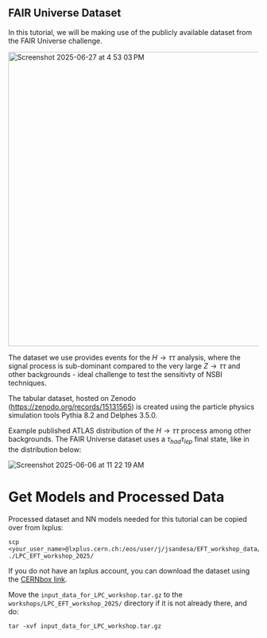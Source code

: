 FAIR Universe Dataset
--

In this tutorial, we will be making use of the publicly available dataset from the FAIR Universe challenge. 

<img width="592" alt="Screenshot 2025-06-27 at 4 53 03 PM" src="https://github.com/user-attachments/assets/830bcee3-5b1a-4411-be24-fd008696a112" />


The dataset we use provides events for the $H\to \tau\tau$ analysis, where the signal process is sub-dominant compared to the very large $Z\to \tau\tau$ and other backgrounds - ideal challenge to test the sensitivty of NSBI techniques.

The tabular dataset, hosted on Zenodo (https://zenodo.org/records/15131565) is created using the particle physics simulation tools Pythia 8.2 and Delphes 3.5.0. 

Example published ATLAS distribution of the $H\to \tau\tau$ process among other backgrounds. The FAIR Universe dataset uses a $\tau_{had} \tau_{lep}$ final state, like in the distribution below:

![Screenshot 2025-06-06 at 11 22 19 AM](https://github.com/user-attachments/assets/3107e69c-7071-4dcd-bb3d-01777ba93746)


Get Models and Processed Data
==

Processed dataset and NN models needed for this tutorial can be copied over from lxplus: 

```
scp <your_user_name>@lxplus.cern.ch:/eos/user/j/jsandesa/EFT_workshop_data/input_data_for_LPC_workshop.tar.gz ./LPC_EFT_workshop_2025/
```

If you do not have an lxplus account, you can download the dataset using the [CERNbox link](https://cernbox.cern.ch/s/zebMtgCM0JmbRxm).

Move the `input_data_for_LPC_workshop.tar.gz` to the `workshops/LPC_EFT_workshop_2025/` directory if it is not already there, and do:

```
tar -xvf input_data_for_LPC_workshop.tar.gz
```

